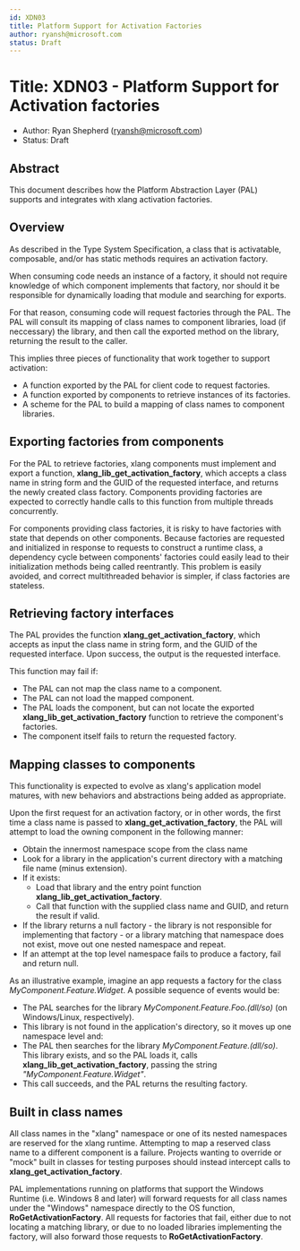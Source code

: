 ```yaml
---
id: XDN03
title: Platform Support for Activation Factories
author: ryansh@microsoft.com
status: Draft
---
```


# Title: XDN03 - Platform Support for Activation factories
* Author: Ryan Shepherd (ryansh@microsoft.com)
* Status: Draft

## Abstract

This document describes how the Platform Abstraction Layer (PAL) supports and integrates with xlang activation factories. 

## Overview

As described in the Type System Specification, a class that is activatable, composable, and/or has static methods requires an activation factory.

When consuming code needs an instance of a factory, it should not require knowledge of which component implements that factory, nor should it be responsible for dynamically loading that module and searching for exports.

For that reason, consuming code will request factories through the PAL.
The PAL will consult its mapping of class names to component libraries, load (if neccessary) the library, and then call the exported method on the library, returning the result to the caller.

This implies three pieces of functionality that work together to support activation:
* A function exported by the PAL for client code to request factories.
* A function exported by components to retrieve instances of its factories.
* A scheme for the PAL to build a mapping of class names to component libraries.

## Exporting factories from components

For the PAL to retrieve factories, xlang components must implement and export a function, **xlang_lib_get_activation_factory**, which accepts a class name in string form and the GUID of the requested interface, and returns the newly created class factory.
Components providing factories are expected to correctly handle calls to this function from multiple threads concurrently.

For components providing class factories, it is risky to have factories with state that depends on other components.
Because factories are requested and initialized in response to requests to construct a runtime class, a dependency cycle between components' factories could easily lead to their initialization methods being called reentrantly.
This problem is easily avoided, and correct multithreaded behavior is simpler, if class factories are stateless.

## Retrieving factory interfaces

The PAL provides the function **xlang_get_activation_factory**, which accepts as input the class name in string form, and the GUID of the requested interface.
Upon success, the output is the requested interface.

This function may fail if:
* The PAL can not map the class name to a component.
* The PAL can not load the mapped component.
* The PAL loads the component, but can not locate the exported **xlang_lib_get_activation_factory** function to retrieve the component's factories.
* The component itself fails to return the requested factory.

## Mapping classes to components

This functionality is expected to evolve as xlang's application model matures, with new behaviors and abstractions being added as appropriate.

Upon the first request for an activation factory, or in other words, the first time a class name is passed to **xlang_get_activation_factory**, the PAL will attempt to load the owning component in the following manner:
* Obtain the innermost namespace scope from the class name
* Look for a library in the application's current directory with a matching file name (minus extension).
* If it exists:
  * Load that library and the entry point function **xlang_lib_get_activation_factory**.
  * Call that function with the supplied class name and GUID, and return the result if valid.
* If the library returns a null factory - the library is not responsible for implementing that factory - or a library matching that namespace does not exist, move out one nested namespace and repeat.
* If an attempt at the top level namespace fails to produce a factory, fail and return null.

As an illustrative example, imagine an app requests a factory for the class *MyComponent.Feature.Widget*. A possible sequence of events would be:
* The PAL searches for the library *MyComponent.Feature.Foo.(dll/so)* (on Windows/Linux, respectively).
* This library is not found in the application's directory, so it moves up one namespace level and:
* The PAL then searches for the library *MyComponent.Feature.(dll/so)*. This library exists, and so the PAL loads it, calls **xlang_lib_get_activation_factory**, passing the string *"MyComponent.Feature.Widget"*.
* This call succeeds, and the PAL returns the resulting factory.

## Built in class names

All class names in the "xlang" namespace or one of its nested namespaces are reserved for the xlang runtime.
Attempting to map a reserved class name to a different component is a failure.
Projects wanting to override or "mock" built in classes for testing purposes should instead intercept calls to **xlang_get_activation_factory**.

PAL implementations running on platforms that support the Windows Runtime (i.e. Windows 8 and later) will forward requests for all class names under the "Windows" namespace directly to the OS function, **RoGetActivationFactory**.
All requests for factories that fail, either due to not locating a matching library, or due to no loaded libraries implementing the factory, will also forward those requests to **RoGetActivationFactory**.
